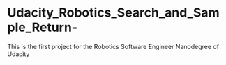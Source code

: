 # Udacity_Robotics_Search_and_Sample_Return-
This is the first project for the Robotics Software Engineer Nanodegree of Udacity
